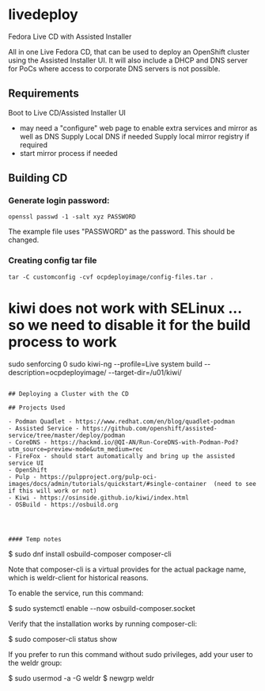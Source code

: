 # livedeploy
Fedora Live CD with Assisted Installer

All in one Live Fedora CD, that can be used to deploy an OpenShift cluster using the Assisted Installer UI. It will also include a DHCP and DNS server for PoCs where access to corporate DNS servers is not possible.

## Requirements

Boot to Live CD/Assisted Installer UI
  - may need a "configure" web page to enable extra services and mirror as well as DNS
Supply Local DNS if needed
Supply local mirror registry if required
 - start mirror process if needed

## Building CD

### Generate login password:

```
openssl passwd -1 -salt xyz PASSWORD
```

The example file uses "PASSWORD" as the password. This should be changed.

### Creating config tar file

```
tar -C customconfig -cvf ocpdeployimage/config-files.tar .
```

# kiwi does not work with SELinux ... so we need to disable it for the build process to work
sudo senforcing 0
sudo kiwi-ng --profile=Live system build --description=ocpdeployimage/ --target-dir=/u01/kiwi/ 
```

## Deploying a Cluster with the CD

## Projects Used

- Podman Quadlet - https://www.redhat.com/en/blog/quadlet-podman
- Assisted Service - https://github.com/openshift/assisted-service/tree/master/deploy/podman
- CoreDNS - https://hackmd.io/@QI-AN/Run-CoreDNS-with-Podman-Pod?utm_source=preview-mode&utm_medium=rec
- FireFox - should start automatically and bring up the assisted service UI
- OpenShift
- Pulp - https://pulpproject.org/pulp-oci-images/docs/admin/tutorials/quickstart/#single-container  (need to see if this will work or not)
- Kiwi - https://osinside.github.io/kiwi/index.html
- OSBuild - https://osbuild.org




#### Temp notes

```
$ sudo dnf install osbuild-composer composer-cli

Note that composer-cli is a virtual provides for the actual package name, which is weldr-client for historical reasons.

To enable the service, run this command:

$ sudo systemctl enable --now osbuild-composer.socket

Verify that the installation works by running composer-cli:

$ sudo composer-cli status show

If you prefer to run this command without sudo privileges, add your user to the weldr group:

$ sudo usermod -a -G weldr <user>
$ newgrp weldr
```
